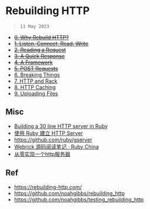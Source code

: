 # Rebuilding HTTP

> `11 May 2023`

* ~~[0. Why Rebuild HTTP?](./00/)~~
* ~~[1. Listen, Connect, Read, Write](./01/)~~
* ~~[2. Reading a Request](./02/)~~
* ~~[3. A Quick Response](./03/)~~
* ~~[4. A Framework](./04/)~~
* ~~[5. POST Requests](./05/)~~
* [6. Breaking Things](./06/)
* [7. HTTP and Rack](./07/)
* [8. HTTP Caching](./08/)
* [9. Uploading Files](./09/)


## Misc

* [Building a 30 line HTTP server in Ruby](https://blog.appsignal.com/2016/11/23/ruby-magic-building-a-30-line-http-server-in-ruby.html)
* [使用 Ruby 建立 HTTP Server](https://hackmd.io/@nMuhqqCnRo-W7AZ9CGKD1g/HykQoIukj)
* <https://github.com/ruby/gserver>
* [Webrick 源码阅读笔记 · Ruby China](https://ruby-china.org/topics/15102)
* [从零实现一个http服务器](https://mp.weixin.qq.com/s?__biz=Mzk0MjUwNDE2OA==&mid=2247496485&idx=1&sn=ce91fce705cd386b4d743754affd4bcb&source=41#wechat_redirect)

## Ref

* <https://rebuilding-http.com/>
* <https://github.com/noahgibbs/rebuilding_http>
* <https://github.com/noahgibbs/testing_rebuilding_http>